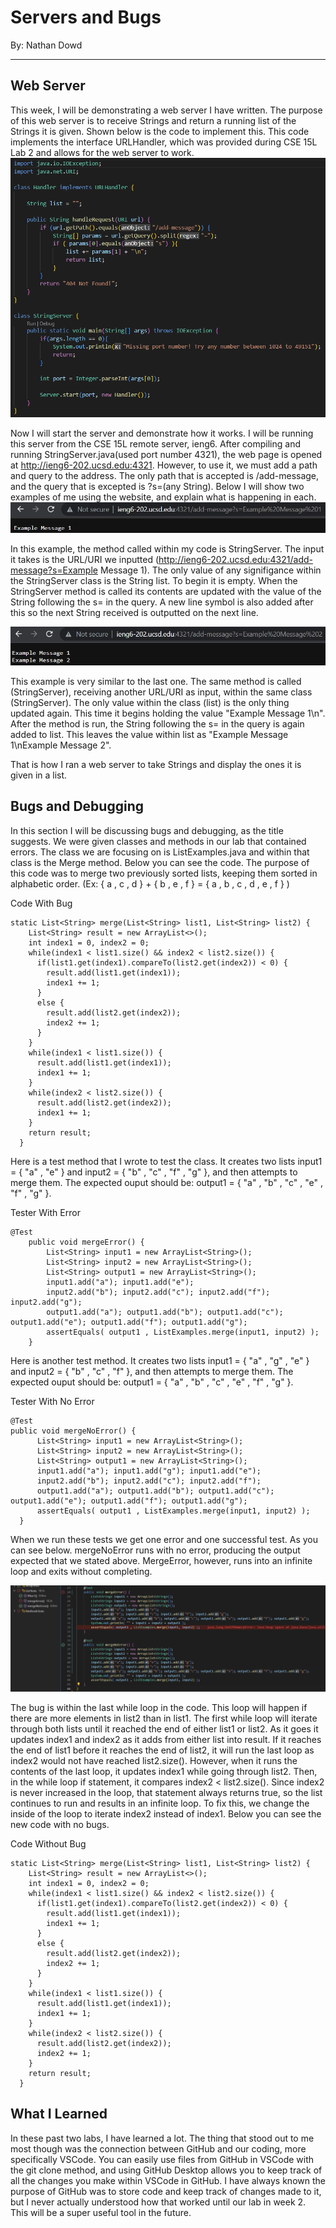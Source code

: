 # Servers and Bugs
By: Nathan Dowd

---

## Web Server

This week, I will be demonstrating a web server I have written. The purpose of this web server is to receive Strings and return a running list of the Strings it is given. Shown below is the code to implement this. This code implements the interface URLHandler, which was provided during CSE 15L Lab 2 and allows for the web server to work.
![Image](StringServerPicture.png)

Now I will start the server and demonstrate how it works. I will be running this server from the CSE 15L remote server, ieng6. After compiling and running StringServer.java(used port number 4321), the web page is opened at http://ieng6-202.ucsd.edu:4321. However, to use it, we must add a path and query to the address. The only path that is accepted is /add-message, and the query that is excepted is ?s=(any String). Below I will show two examples of me using the website, and explain what is happening in each.
![Image](ExamplePicture1.png)

In this example, the method called within my code is StringServer. The input it takes is the URL/URI we inputted (http://ieng6-202.ucsd.edu:4321/add-message?s=Example Message 1). The only value of any signifigance within the StringServer class is the String list. To begin it is empty. When the StringServer method is called its contents are updated with the value of the String following the s= in the query. A new line symbol is also added after this so the next String received is outputted on the next line.

![Image](ExamplePicture2.png)

This example is very similar to the last one. The same method is called (StringServer), receiving another URL/URI as input, within the same class (StringServer). The only value within the class (list) is the only thing updated again. This time it begins holding the value "Example Message 1\n". After the method is run, the String following the s= in the query is again added to list. This leaves the value within list as "Example Message 1\nExample Message 2".

That is how I ran a web server to take Strings and display the ones it is given in a list.

## Bugs and Debugging

In this section I will be discussing bugs and debugging, as the title suggests. We were given classes and methods in our lab that contained errors. The class we are focusing on is ListExamples.java and within that class is the Merge method. Below you can see the code. The purpose of this code was to merge two previously sorted lists, keeping them sorted in alphabetic order. (Ex: { a , c , d } + { b , e , f } = { a , b , c , d , e , f } )

Code With Bug

```
static List<String> merge(List<String> list1, List<String> list2) {
    List<String> result = new ArrayList<>();
    int index1 = 0, index2 = 0;
    while(index1 < list1.size() && index2 < list2.size()) {
      if(list1.get(index1).compareTo(list2.get(index2)) < 0) {
        result.add(list1.get(index1));
        index1 += 1;
      }
      else {
        result.add(list2.get(index2));
        index2 += 1;
      }
    }
    while(index1 < list1.size()) {
      result.add(list1.get(index1));
      index1 += 1;
    }
    while(index2 < list2.size()) {
      result.add(list2.get(index2));
      index1 += 1;
    }
    return result;
  }
  ```

Here is a test method that I wrote to test the class. It creates two lists input1 = { "a" , "e" } and input2 = { "b" , "c" , "f" , "g" }, and then attempts to merge them. The expected ouput should be: output1 = { "a" , "b" , "c" , "e" , "f" , "g" }.

Tester With Error

```
@Test
    public void mergeError() {
        List<String> input1 = new ArrayList<String>();
        List<String> input2 = new ArrayList<String>();
        List<String> output1 = new ArrayList<String>();
        input1.add("a"); input1.add("e");
        input2.add("b"); input2.add("c"); input2.add("f"); input2.add("g");
        output1.add("a"); output1.add("b"); output1.add("c"); output1.add("e"); output1.add("f"); output1.add("g");
        assertEquals( output1 , ListExamples.merge(input1, input2) );
    }
  ```
  
Here is another test method. It creates two lists input1 = { "a" , "g" , "e" } and input2 = { "b" , "c" , "f" }, and then attempts to merge them. The expected ouput should be: output1 = { "a" , "b" , "c" , "e" , "f" , "g" }.

Tester With No Error
  
```
@Test
public void mergeNoError() {
      List<String> input1 = new ArrayList<String>();
      List<String> input2 = new ArrayList<String>();
      List<String> output1 = new ArrayList<String>();
      input1.add("a"); input1.add("g"); input1.add("e");
      input2.add("b"); input2.add("c"); input2.add("f");
      output1.add("a"); output1.add("b"); output1.add("c"); output1.add("e"); output1.add("f"); output1.add("g");
      assertEquals( output1 , ListExamples.merge(input1, input2) ); 
  }
 ```
    
When we run these tests we get one error and one successful test. As you can see below. mergeNoError runs with no error, producing the output expected that we stated above. MergeError, however, runs into an infinite loop and exits without completing.

![Image](Errors.png)

The bug is within the last while loop in the code. This loop will happen if there are more elements in list2 than in list1. The first while loop will iterate through both lists until it reached the end of either list1 or list2. As it goes it updates index1 and index2 as it adds from either list into result. If it reaches the end of list1 before it reaches the end of list2, it will run the last loop as index2 would not have reached list2.size(). However, when it runs the contents of the last loop, it updates index1 while going through list2. Then, in the while loop if statement, it compares index2 < list2.size(). Since index2 is never increased in the loop, that statement always returns true, so the list continues to run and results in an infinite loop. To fix this, we change the inside of the loop to iterate index2 instead of index1. Below you can see the new code with no bugs.

Code Without Bug
```
static List<String> merge(List<String> list1, List<String> list2) {
    List<String> result = new ArrayList<>();
    int index1 = 0, index2 = 0;
    while(index1 < list1.size() && index2 < list2.size()) {
      if(list1.get(index1).compareTo(list2.get(index2)) < 0) {
        result.add(list1.get(index1));
        index1 += 1;
      }
      else {
        result.add(list2.get(index2));
        index2 += 1;
      }
    }
    while(index1 < list1.size()) {
      result.add(list1.get(index1));
      index1 += 1;
    }
    while(index2 < list2.size()) {
      result.add(list2.get(index2));
      index2 += 1;
    }
    return result;
  }
  ```
  
## What I Learned
In these past two labs, I have learned a lot. The thing that stood out to me most though was the connection between GitHub and our coding, more specifically VSCode. You can easily use files from GitHub in VSCode with the git clone method, and using GitHub Desktop allows you to keep track of all the changes you make within VSCode in GitHub. I have always known the purpose of GitHub was to store code and keep track of changes made to it, but I never actually understood how that worked until our lab in week 2. This will be a super useful tool in the future.
